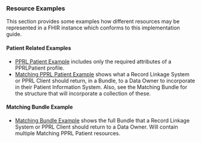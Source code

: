 ### Resource Examples

This section provides some examples how different resources may be represented in a FHIR instance which conforms to this implementation guide.

#### Patient Related Examples

* [PPRL Patient Example](Patient-PPRLPatientExample.html) includes only the required attributes of a PPRLPatient profile.
* [Matching PPRL Patient Example](Patient-12345.html) shows what a Record Linkage System or PPRL Client should return, in a Bundle, to a Data Owner to incorporate in their Patient Information System. Also, see the Matching Bundle for the structure that will incorporate a collection of these.

#### Matching Bundle Example
* [Matching Bundle Example](Bundle-MatchingBundleExample.html) shows the full Bundle that a Record Linkage System or PPRL Client should return to a Data Owner. Will contain multiple Matching PPRL Patient resources.